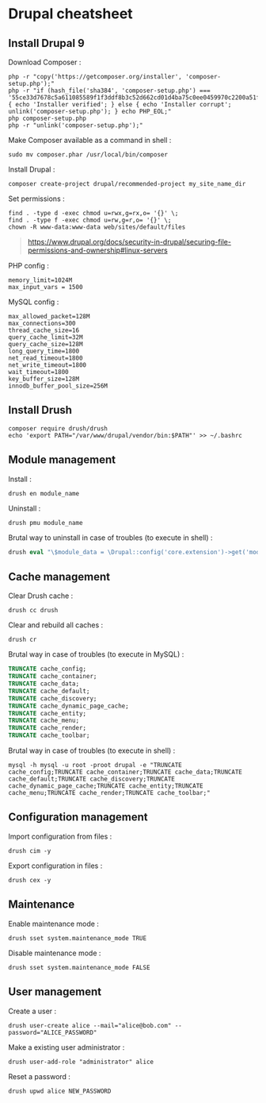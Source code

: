 # Drupal cheatsheet

## Install Drupal 9

Download Composer :
```shell
php -r "copy('https://getcomposer.org/installer', 'composer-setup.php');"
php -r "if (hash_file('sha384', 'composer-setup.php') === '55ce33d7678c5a611085589f1f3ddf8b3c52d662cd01d4ba75c0ee0459970c2200a51f492d557530c71c15d8dba01eae') { echo 'Installer verified'; } else { echo 'Installer corrupt'; unlink('composer-setup.php'); } echo PHP_EOL;"
php composer-setup.php
php -r "unlink('composer-setup.php');"
```

Make Composer available as a command in shell :
```
sudo mv composer.phar /usr/local/bin/composer
```

Install Drupal :
```
composer create-project drupal/recommended-project my_site_name_dir
```

Set permissions :
```
find . -type d -exec chmod u=rwx,g=rx,o= '{}' \;
find . -type f -exec chmod u=rw,g=r,o= '{}' \;
chown -R www-data:www-data web/sites/default/files
```

 > https://www.drupal.org/docs/security-in-drupal/securing-file-permissions-and-ownership#linux-servers

PHP config :
```shell
memory_limit=1024M
max_input_vars = 1500
```

MySQL config :
```shell
max_allowed_packet=128M
max_connections=300
thread_cache_size=16
query_cache_limit=32M
query_cache_size=128M
long_query_time=1800
net_read_timeout=1800
net_write_timeout=1800
wait_timeout=1800
key_buffer_size=128M
innodb_buffer_pool_size=256M
```

## Install Drush

```shell
composer require drush/drush
echo 'export PATH="/var/www/drupal/vendor/bin:$PATH"' >> ~/.bashrc
```

## Module management

Install :

```shell
drush en module_name
```

Uninstall :

```shell
drush pmu module_name
```

Brutal way to uninstall in case of troubles (to execute in shell) :
```php
drush eval "\$module_data = \Drupal::config('core.extension')->get('module'); unset(\$module_data['MODULE_NAME']); \Drupal::configFactory()->getEditable('core.extension')->set('module', \$module_data)->save();"
```

## Cache management

Clear Drush cache :

```shell
drush cc drush
```

Clear and rebuild all caches :

```shell
drush cr
```

Brutal way in case of troubles (to execute in MySQL) :

```sql
TRUNCATE cache_config;
TRUNCATE cache_container;
TRUNCATE cache_data;
TRUNCATE cache_default;
TRUNCATE cache_discovery;
TRUNCATE cache_dynamic_page_cache;
TRUNCATE cache_entity;
TRUNCATE cache_menu;
TRUNCATE cache_render;
TRUNCATE cache_toolbar;
```

Brutal way in case of troubles (to execute in shell) :

```shell
mysql -h mysql -u root -proot drupal -e "TRUNCATE cache_config;TRUNCATE cache_container;TRUNCATE cache_data;TRUNCATE cache_default;TRUNCATE cache_discovery;TRUNCATE cache_dynamic_page_cache;TRUNCATE cache_entity;TRUNCATE cache_menu;TRUNCATE cache_render;TRUNCATE cache_toolbar;"
```

## Configuration management

Import configuration from files :

```shell
drush cim -y
```

Export configuration in files :

```shell
drush cex -y
```

## Maintenance

Enable maintenance mode :
```shell
drush sset system.maintenance_mode TRUE
```
Disable maintenance mode :
```shell
drush sset system.maintenance_mode FALSE
```

## User management

Create a user :
```shell
drush user-create alice --mail="alice@bob.com" --password="ALICE_PASSWORD"
```
Make a existing user administrator :
```shell
drush user-add-role "administrator" alice
```
Reset a password :
```shell
drush upwd alice NEW_PASSWORD
```
